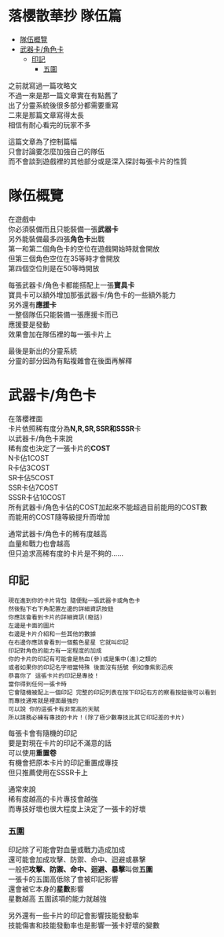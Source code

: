 # 落櫻散華抄 隊伍篇

<!-- MarkdownTOC -->

- [隊伍概覽](#隊伍概覽)
- [武器卡/角色卡](#武器卡角色卡)
    - [印記](#印記)
        - [五圍](#五圍)

<!-- /MarkdownTOC -->

之前就寫過一篇攻略文  
不過一來是那一篇文章實在有點舊了  
出了分靈系統後很多部分都需要重寫  
二來是那篇文章寫得太長  
相信有耐心看完的玩家不多  

這篇文章為了控制篇幅  
只會討論要怎麼加強自己的隊伍  
而不會談到遊戲裡的其他部分或是深入探討每張卡片的性質  

# 隊伍概覽

在遊戲中  
你必須裝備而且只能裝備一張**武器卡**  
另外能裝備最多四張**角色卡**出戰  
第一和第二個角色卡的空位在遊戲開始時就會開放  
但第三個角色空位在35等時才會開放  
第四個空位則是在50等時開放  

每張武器卡/角色卡都能搭配上一張**寶具卡**  
寶具卡可以額外增加那張武器卡/角色卡的一些額外能力  
另外還有**應援卡**  
一整個隊伍只能裝備一張應援卡而已  
應援要是發動  
效果會加在隊伍裡的每一張卡片上  

最後是新出的分靈系統  
分靈的部分因為有點複雜會在後面再解釋  

# 武器卡/角色卡

在落櫻裡面  
卡片依照稀有度分為**N,R,SR,SSR和SSSR**卡  
以武器卡/角色卡來說  
稀有度也決定了一張卡片的**COST**  
N卡佔1COST  
R卡佔3COST  
SR卡佔5COST  
SSR卡佔7COST  
SSSR卡佔10COST  
所有武器卡/角色卡佔的COST加起來不能超過目前能用的COST數  
而能用的COST隨等級提升而增加  

通常武器卡/角色卡的稀有度越高  
血量和戰力也會越高  
但只追求高稀有度的卡片是不夠的......  

## 印記

```
現在進到你的卡片背包 隨便點一張武器卡或角色卡
然後點下右下角配置左邊的詳細資訊按鈕
你應該會看到卡片的詳細資訊(廢話)
左邊是卡面的圖片
右邊是卡片介紹和一些其他的數據
在右邊你應該會看到一個藍色星星 它就叫印記
印記對角色的能力有一定程度的加成
你的卡片的印記有可能會是熱血(參)或是集中(進)之類的
或者如果你的印記名字相當特殊 後面沒有括號 例如像紫影迅疾
恭喜你了 這張卡片的印記是專技！
當你得到任何一張卡時
它會隨機被配上一個印記 完整的印記列表在按下印記右方的察看按鈕後可以看到
而專技通常就是裡面最強的
可以說 你的這張卡有非常高的天賦
所以請務必練有專技的卡片！(除了極少數專技比其它印記差的卡片)
```

每張卡會有隨機的印記  
要是對現在卡片的印記不滿意的話  
可以使用**重置卷**  
有機會把原本卡片的印記重置成專技  
但只推薦使用在SSSR卡上  

通常來說  
稀有度越高的卡片專技會越強  
而專技好壞也很大程度上決定了一張卡的好壞  

### 五圍

印記除了可能會對血量或戰力造成加成  
還可能會加成攻擊、防禦、命中、迴避或暴擊  
一般把**攻擊、防禦、命中、迴避、暴擊**叫做**五圍**  
一張卡的五圍高低除了會被印記影響  
還會被它本身的**星數**影響  
星數越高 五圍該項的能力就越強  

另外還有一些卡片的印記會影響技能發動率  
技能傷害和技能發動率也是影響一張卡好壞的變數  